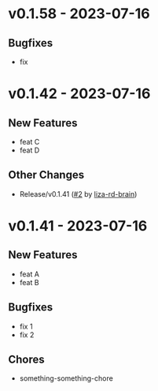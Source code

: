 # v0.1.58 - 2023-07-16

## Bugfixes
- fix


# v0.1.42 - 2023-07-16

## New Features
- feat C
- feat D

## Other Changes
- Release/v0.1.41 ([#2](https://github.com/liza-rd-brain/unit-demo-cra/pull/2) by [liza-rd-brain](https://github.com/liza-rd-brain))


# v0.1.41 - 2023-07-16

## New Features
- feat A
- feat B

## Bugfixes
- fix 1
- fix 2

## Chores
- something-something-chore
